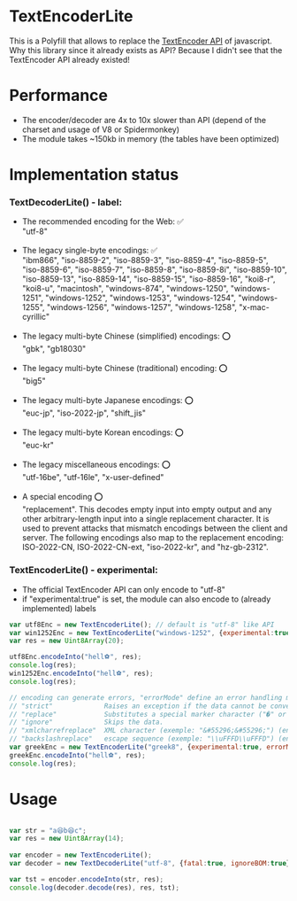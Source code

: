 # TextEncoderLite
This is a Polyfill that allows to replace the [TextEncoder API](https://developer.mozilla.org/en-US/docs/Web/API/Encoding_API) of javascript.<br>
Why this library since it already exists as API? Because I didn't see that the TextEncoder API already existed!<br>

# Performance
- The encoder/decoder are 4x to 10x slower than API (depend of the charset and usage of V8 or Spidermonkey)
- The module takes ~150kb in memory (the tables have been optimized)

# Implementation status
### TextDecoderLite() - label:
- The recommended encoding for the Web: ✅<br>
"utf-8"<br><br>
- The legacy single-byte encodings: ✅<br>
"ibm866", "iso-8859-2", "iso-8859-3", "iso-8859-4", "iso-8859-5", "iso-8859-6", "iso-8859-7", "iso-8859-8", "iso-8859-8i", "iso-8859-10", "iso-8859-13", "iso-8859-14", "iso-8859-15", "iso-8859-16", "koi8-r", "koi8-u", "macintosh", "windows-874", "windows-1250", "windows-1251", "windows-1252", "windows-1253", "windows-1254", "windows-1255", "windows-1256", "windows-1257", "windows-1258", "x-mac-cyrillic"<br><br>
- The legacy multi-byte Chinese (simplified) encodings: ⭕<br>
"gbk", "gb18030"<br><br>
- The legacy multi-byte Chinese (traditional) encoding: ⭕<br>
"big5"<br><br>
- The legacy multi-byte Japanese encodings: ⭕<br>
"euc-jp", "iso-2022-jp", "shift_jis"<br><br>
- The legacy multi-byte Korean encodings: ⭕<br>
"euc-kr"<br><br>
- The legacy miscellaneous encodings: ⭕<br>
"utf-16be", "utf-16le", "x-user-defined"<br><br>
- A special encoding ⭕<br>
"replacement". This decodes empty input into empty output and any other arbitrary-length input into a single replacement character. It is used to prevent attacks that mismatch encodings between the client and server. The following encodings also map to the replacement encoding: ISO-2022-CN, ISO-2022-CN-ext, "iso-2022-kr", and "hz-gb-2312".

### TextEncoderLite() - experimental:
- The official TextEncoder API can only encode to "utf-8"
- if "experimental:true" is set, the module can also encode to (already implemented) labels
```javascript
var utf8Enc = new TextEncoderLite(); // default is "utf-8" like API
var win1252Enc = new TextEncoderLite("windows-1252", {experimental:true});
var res = new Uint8Array(20);

utf8Enc.encodeInto("hell⚽", res);
console.log(res);
win1252Enc.encodeInto("hell⚽", res);
console.log(res);

// encoding can generate errors, "errorMode" define an error handling mode.
// "strict"             Raises an exception if the data cannot be converted.
// "replace"            Substitutes a special marker character ("�" or "?") for data that cannot be encoded.
// "ignore"             Skips the data.
// "xmlcharrefreplace"  XML character (exemple: "&#55296;&#55296;") (encoding only)
// "backslashreplace"   escape sequence (exemple: "\\uFFFD\\uFFFD") (encoding only)
var greekEnc = new TextEncoderLite("greek8", {experimental:true, errorMode:"backslashreplace"});
greekEnc.encodeInto("hell⚽", res);
console.log(res);
```
      
# Usage
```javascript

var str = "a😆b😆c";
var res = new Uint8Array(14);
 
var encoder = new TextEncoderLite();
var decoder = new TextDecoderLite("utf-8", {fatal:true, ignoreBOM:true});

var tst = encoder.encodeInto(str, res);
console.log(decoder.decode(res), res, tst);
 
```
